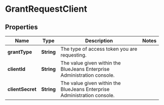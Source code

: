 
# GrantRequestClient

## Properties
Name | Type | Description | Notes
------------ | ------------- | ------------- | -------------
**grantType** | **String** | The type of access token you are requesting. | 
**clientId** | **String** | The value given within the BlueJeans Enterprise Administration console. | 
**clientSecret** | **String** | The value given within the BlueJeans Enterprise Administration console. | 




